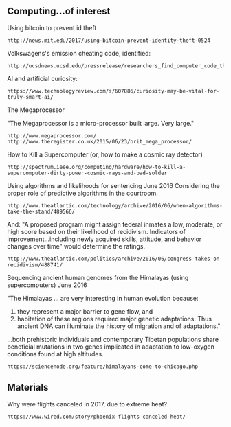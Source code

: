 ## Computing...of interest

Using bitcoin to prevent id theft

    http://news.mit.edu/2017/using-bitcoin-prevent-identity-theft-0524

Volkswagens's emission cheating code, identified:

    http://ucsdnews.ucsd.edu/pressrelease/researchers_find_computer_code_that_volkswagen_used_to_cheat_emissions_test

AI and artificial curiosity:

    https://www.technologyreview.com/s/607886/curiosity-may-be-vital-for-truly-smart-ai/

The Megaprocessor
	
"The Megaprocessor is a micro-processor built large. Very large."    

    http://www.megaprocessor.com/
    http://www.theregister.co.uk/2015/06/23/brit_mega_processor/

How to Kill a Supercomputer (or, how to make a cosmic ray detector)

    http://spectrum.ieee.org/computing/hardware/how-to-kill-a-supercomputer-dirty-power-cosmic-rays-and-bad-solder
	
Using algorithms and likelihoods for sentencing
June 2016
Considering the proper role of predictive algorithms in the courtroom.

	http://www.theatlantic.com/technology/archive/2016/06/when-algorithms-take-the-stand/489566/
	
And: "A proposed program might assign federal inmates a low, moderate, or high score based on their likelihood of recidivism. Indicators of improvement...including newly acquired skills, attitude, and behavior changes over time” would determine the ratings.

	http://www.theatlantic.com/politics/archive/2016/06/congress-takes-on-recidivism/488741/
	
Sequencing ancient human genomes from the Himalayas (using supercomputers)
June 2016

"The Himalayas ... are very interesting in human evolution because: 
1) they represent a major barrier to gene flow, and 
2) habitation of these regions required major genetic adaptations. Thus ancient DNA can illuminate 
the history of migration and of adaptations."

...both prehistoric individuals and contemporary Tibetan populations share beneficial mutations in 
two genes implicated in adaptation to low-oxygen conditions found at high altitudes.

	https://sciencenode.org/feature/himalayans-come-to-chicago.php
	
## Materials

Why were flights canceled in 2017, due to extreme heat?

	https://www.wired.com/story/phoenix-flights-canceled-heat/


